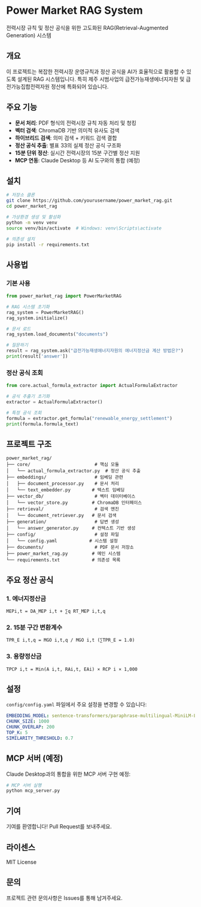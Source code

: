 # Power Market RAG System

전력시장 규칙 및 정산 공식을 위한 고도화된 RAG(Retrieval-Augmented Generation) 시스템

## 개요

이 프로젝트는 복잡한 전력시장 운영규칙과 정산 공식을 AI가 효율적으로 활용할 수 있도록 설계된 RAG 시스템입니다. 특히 제주 시범사업의 급전가능재생에너지자원 및 급전가능집합전력자원 정산에 특화되어 있습니다.

## 주요 기능

- **문서 처리**: PDF 형식의 전력시장 규칙 자동 처리 및 청킹
- **벡터 검색**: ChromaDB 기반 의미적 유사도 검색
- **하이브리드 검색**: 의미 검색 + 키워드 검색 결합
- **정산 공식 추출**: 별표 33의 실제 정산 공식 구조화
- **15분 단위 정산**: 실시간 전력시장의 15분 구간별 정산 지원
- **MCP 연동**: Claude Desktop 등 AI 도구와의 통합 (예정)

## 설치

```bash
# 저장소 클론
git clone https://github.com/yourusername/power_market_rag.git
cd power_market_rag

# 가상환경 생성 및 활성화
python -m venv venv
source venv/bin/activate  # Windows: venv\Scripts\activate

# 의존성 설치
pip install -r requirements.txt
```

## 사용법

### 기본 사용

```python
from power_market_rag import PowerMarketRAG

# RAG 시스템 초기화
rag_system = PowerMarketRAG()
rag_system.initialize()

# 문서 로드
rag_system.load_documents("documents")

# 질문하기
result = rag_system.ask("급전가능재생에너지자원의 에너지정산금 계산 방법은?")
print(result['answer'])
```

### 정산 공식 조회

```python
from core.actual_formula_extractor import ActualFormulaExtractor

# 공식 추출기 초기화
extractor = ActualFormulaExtractor()

# 특정 공식 조회
formula = extractor.get_formula("renewable_energy_settlement")
print(formula.formula_text)
```

## 프로젝트 구조

```
power_market_rag/
├── core/                        # 핵심 모듈
│   └── actual_formula_extractor.py  # 정산 공식 추출
├── embeddings/                  # 임베딩 관련
│   ├── document_processor.py    # 문서 처리
│   └── text_embedder.py        # 텍스트 임베딩
├── vector_db/                   # 벡터 데이터베이스
│   └── vector_store.py         # ChromaDB 인터페이스
├── retrieval/                   # 검색 엔진
│   └── document_retriever.py   # 문서 검색
├── generation/                  # 답변 생성
│   └── answer_generator.py     # 컨텍스트 기반 생성
├── config/                      # 설정 파일
│   └── config.yaml            # 시스템 설정
├── documents/                   # PDF 문서 저장소
├── power_market_rag.py         # 메인 시스템
└── requirements.txt            # 의존성 목록
```

## 주요 정산 공식

### 1. 에너지정산금
```
MEPi,t = DA_MEP i,t + ∑q RT_MEP i,t,q
```

### 2. 15분 구간 변환계수
```
TPR_E i,t,q = MGO i,t,q / MGO i,t (∑TPR_E = 1.0)
```

### 3. 용량정산금
```
TPCP i,t = Min(A i,t, RAi,t, EAi) × RCP i × 1,000
```

## 설정

`config/config.yaml` 파일에서 주요 설정을 변경할 수 있습니다:

```yaml
EMBEDDING_MODEL: sentence-transformers/paraphrase-multilingual-MiniLM-L12-v2
CHUNK_SIZE: 1000
CHUNK_OVERLAP: 200
TOP_K: 5
SIMILARITY_THRESHOLD: 0.7
```

## MCP 서버 (예정)

Claude Desktop과의 통합을 위한 MCP 서버 구현 예정:

```bash
# MCP 서버 실행
python mcp_server.py
```

## 기여

기여를 환영합니다! Pull Request를 보내주세요.

## 라이센스

MIT License

## 문의

프로젝트 관련 문의사항은 Issues를 통해 남겨주세요.
